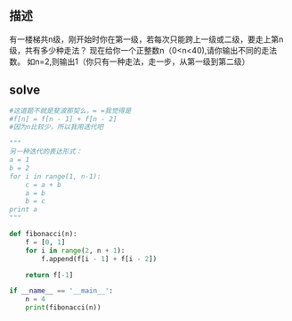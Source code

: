 ## 描述

有一楼梯共n级，刚开始时你在第一级，若每次只能跨上一级或二级，要走上第n级，共有多少种走法？
现在给你一个正整数n（0<n<40),请你输出不同的走法数。
如n=2,则输出1（你只有一种走法，走一步，从第一级到第二级）

## solve
```Python
#这道题不就是斐波那契么，= =我觉得是
#f[n] = f[n - 1] + f[n - 2]
#因为n比较少，所以我用迭代吧

"""
另一种迭代的表达形式：
a = 1
b = 2
for i in range(1, n-1):
    c = a + b
    a = b
    b = c
print a
"""

def fibonacci(n):
    f = [0, 1]
    for i in range(2, n + 1):
        f.append(f[i - 1] + f[i - 2])

    return f[-1]

if __name__ == '__main__':
    n = 4
    print(fibonacci(n))
```
